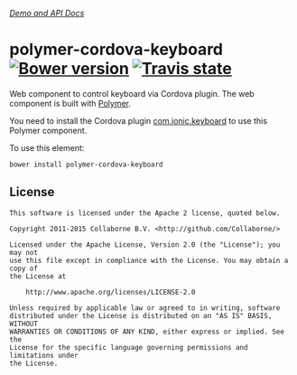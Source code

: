 _[Demo and API Docs](http://collaborne.github.io/polymer-cordova-keyboard)_


polymer-cordova-keyboard [![Bower version](https://badge.fury.io/bo/polymer-cordova-keyboard.svg)](http://badge.fury.io/bo/polymer-cordova-keyboard) [![Travis state](https://travis-ci.org/Collaborne/polymer-cordova-keyboard.svg?branch=master)](https://travis-ci.org/Collaborne/polymer-cordova-keyboard)
=========

Web component to control keyboard via Cordova plugin. The web component is built with [Polymer](https://www.polymer-project.org).

You need to install the Cordova plugin [com.ionic.keyboard](https://github.com/driftyco/ionic-plugin-keyboard) to use this Polymer component.

To use this element:

`bower install polymer-cordova-keyboard`


## License

    This software is licensed under the Apache 2 license, quoted below.

    Copyright 2011-2015 Collaborne B.V. <http://github.com/Collaborne/>

    Licensed under the Apache License, Version 2.0 (the "License"); you may not
    use this file except in compliance with the License. You may obtain a copy of
    the License at

        http://www.apache.org/licenses/LICENSE-2.0

    Unless required by applicable law or agreed to in writing, software
    distributed under the License is distributed on an "AS IS" BASIS, WITHOUT
    WARRANTIES OR CONDITIONS OF ANY KIND, either express or implied. See the
    License for the specific language governing permissions and limitations under
    the License.
    